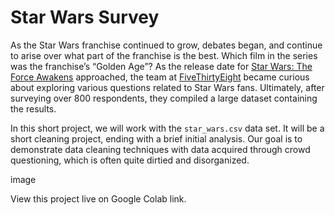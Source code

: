 # Star Wars Survey

As the Star Wars franchise continued to grow, debates began, and continue to arise over what part of the franchise is the best. Which film in the series was the franchise’s “Golden Age”? As the release date for [Star Wars: The Force Awakens](https://en.wikipedia.org/wiki/Star_Wars:_The_Force_Awakens) approached, the team at [FiveThirtyEight](https://fivethirtyeight.com/features/americas-favorite-star-wars-movies-and-least-favorite-characters/) became curious about exploring various questions related to Star Wars fans. Ultimately, after surveying over 800 respondents, they compiled a large dataset containing the results.

In this short project, we will work with the `star_wars.csv` data set. It will be a short cleaning project, ending with a brief initial analysis. Our goal is to demonstrate data cleaning techniques with data acquired through crowd questioning, which is often quite dirtied and disorganized.

image

View this project live on Google Colab link.
